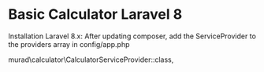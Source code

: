 # Basic Calculator Laravel 8 

Installation
Laravel 8.x:
After updating composer, add the ServiceProvider to the providers array in config/app.php

murad\calculator\CalculatorServiceProvider::class,
